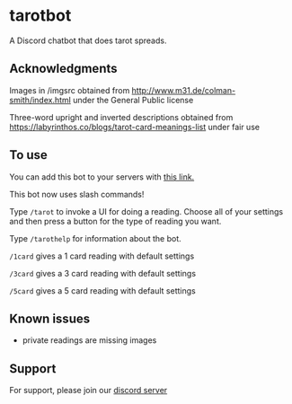# tarotbot
A Discord chatbot that does tarot spreads.

## Acknowledgments
Images in /imgsrc obtained from http://www.m31.de/colman-smith/index.html under the General Public license

Three-word upright and inverted descriptions obtained from https://labyrinthos.co/blogs/tarot-card-meanings-list under fair use

## To use
You can add this bot to your servers with [this link.](https://discord.com/api/oauth2/authorize?client_id=659747523354689549&scope=applications.commands)

This bot now uses slash commands!

Type `/tarot` to invoke a UI for doing a reading. Choose all of your settings and then press a button for the type of reading you want.

Type `/tarothelp` for information about the bot.

`/1card` gives a 1 card reading with default settings

`/3card` gives a 3 card reading with default settings

`/5card` gives a 5 card reading with default settings

## Known issues
- private readings are missing images


## Support
For support, please join our [discord server](https://discord.gg/xagYSd84ZX)
